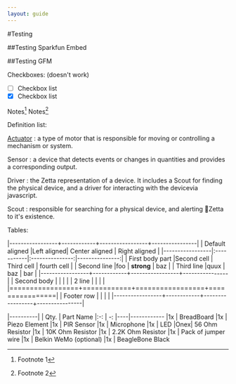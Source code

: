 ```yaml
---
layout: guide
---
```


#Testing

##Testing Sparkfun Embed

<script src="https://www.sparkfun.com/wish_lists/95647.js"></script>

##Testing GFM

Checkboxes: (doesn't work)

- [ ] Checkbox list
- [x] Checkbox list

Notes[^1]
Notes[^2]

[^1]: Footnote 1
[^2]: Footnote 2


Definition list:

[Actuator](http://google.com)
: a type of motor that is responsible for moving or controlling a mechanism or system.

Sensor
: a device that detects events or changes in quantities and provides a corresponding output.

Driver
: the Zetta representation of a device. It includes a Scout for finding the physical device, and a driver for interacting with the devicevia javascript.

Scout
: responsible for searching for a physical device, and alerting 	Zetta to it's existence.

Tables:

|-----------------+------------+-----------------+----------------|
| Default aligned |Left aligned| Center aligned  | Right aligned  |
|-----------------|:-----------|:---------------:|---------------:|
| First body part |Second cell | Third cell      | fourth cell    |
| Second line     |foo         | **strong**      | baz            |
| Third line      |quux        | baz             | bar            |
|-----------------+------------+-----------------+----------------|
| Second body     |            |                 |                |
| 2 line          |            |                 |                |
|=================+============+=================+================|
| Footer row      |            |                 |                |
|-----------------+------------+-----------------+----------------|

|----------|
| Qty. | Part Name
|:-: | -:
|----|------------
|1x  |  BreadBoard
|1x  |  Piezo Element
|1x  |  PIR Sensor
|1x  |  Microphone
|1x  |  LED
|Onex|  56 Ohm Resistor
|1x  |  10K Ohm Resistor
|1x  |  2.2K Ohm Resistor
|1x  |  Pack of jumper wire
|1x  |  Belkin WeMo (optional)
|1x  |  BeagleBone Black